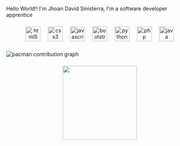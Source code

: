<p align="left">Hello World!! I'm Jhoan David Sinisterra, I'm a software developer apprentice</p>

###

<div align="center">
  <img src="https://cdn.jsdelivr.net/gh/devicons/devicon/icons/html5/html5-original.svg" height="40" alt="html5 logo"  />
  <img width="12" />
  <img src="https://cdn.jsdelivr.net/gh/devicons/devicon/icons/css3/css3-original.svg" height="40" alt="css3 logo"  />
  <img width="12" />
  <img src="https://cdn.jsdelivr.net/gh/devicons/devicon/icons/javascript/javascript-original.svg" height="40" alt="javascript logo"  />
  <img width="12" />
  <img src="https://cdn.jsdelivr.net/gh/devicons/devicon/icons/bootstrap/bootstrap-original.svg" height="40" alt="bootstrap logo"  />
  <img width="12" />
  <img src="https://cdn.jsdelivr.net/gh/devicons/devicon/icons/python/python-original.svg" height="40" alt="python logo"  />
  <img width="12" />
  <img src="https://cdn.jsdelivr.net/gh/devicons/devicon/icons/php/php-original.svg" height="40" alt="php logo"  />
  <img width="12" />
  <img src="https://cdn.jsdelivr.net/gh/devicons/devicon/icons/java/java-original.svg" height="40" alt="java logo"  />
</div>

###

<picture>
  <source media="(prefers-color-scheme: dark)" srcset="https://raw.githubusercontent.com/Davidjdsv/Davidjdsv/output/pacman-contribution-graph-dark.svg">
  <source media="(prefers-color-scheme: light)" srcset="https://raw.githubusercontent.com/Davidjdsv/Davidjdsv/output/pacman-contribution-graph.svg">
  <img alt="pacman contribution graph" src="https://raw.githubusercontent.com/Davidjdsv/Davidjdsv/output/pacman-contribution-graph.svg">
</picture>

###

<div align="center">
  <img height="200" src="https://media0.giphy.com/media/v1.Y2lkPTc5MGI3NjExdzRkdXd0Z2FuZmhwcDg4cDJyazJwMm00azBzZHdncmM5emRjOGJ6NiZlcD12MV9pbnRlcm5hbF9naWZfYnlfaWQmY3Q9Zw/q9EUjcUOT1aYE/giphy.gif"  />
</div>

###
